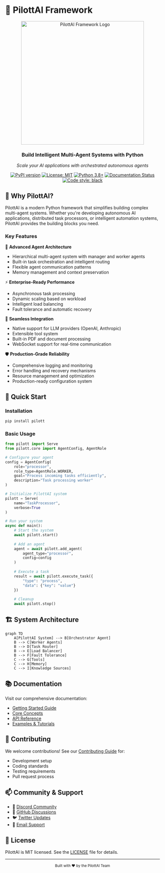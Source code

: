 # 🤖 PilottAI Framework

<div align="center">
  <img src="interface/assets/logo.png" alt="PilottAI Framework Logo" width="400"/>
  <h3>Build Intelligent Multi-Agent Systems with Python</h3>
  <p><em>Scale your AI applications with orchestrated autonomous agents</em></p>
</div>

<div align="center">
  
[![PyPI version](https://badge.fury.io/py/pilott.svg)](https://badge.fury.io/py/pilott)
[![License: MIT](https://img.shields.io/badge/License-MIT-yellow.svg)](https://opensource.org/licenses/MIT)
[![Python 3.8+](https://img.shields.io/badge/python-3.8+-blue.svg)](https://www.python.org/downloads/)
[![Documentation Status](https://readthedocs.org/projects/pilottai/badge/?version=latest)](https://pilottai.readthedocs.io)
[![Code style: black](https://img.shields.io/badge/code%20style-black-000000.svg)](https://github.com/psf/black)

[//]: # ([![Downloads]&#40;https://pepy.tech/badge/pilott&#41;]&#40;https://pepy.tech/project/pilott&#41;)


</div>

## 🌟 Why PilottAI?

PilottAI is a modern Python framework that simplifies building complex multi-agent systems. Whether you're developing autonomous AI applications, distributed task processors, or intelligent automation systems, PilottAI provides the building blocks you need.

### Key Features

🚀 **Advanced Agent Architecture**
- Hierarchical multi-agent system with manager and worker agents
- Built-in task orchestration and intelligent routing
- Flexible agent communication patterns
- Memory management and context preservation

⚡ **Enterprise-Ready Performance**
- Asynchronous task processing
- Dynamic scaling based on workload
- Intelligent load balancing
- Fault tolerance and automatic recovery

🔌 **Seamless Integration**
- Native support for LLM providers (OpenAI, Anthropic)
- Extensible tool system
- Built-in PDF and document processing
- WebSocket support for real-time communication

🛡️ **Production-Grade Reliability**
- Comprehensive logging and monitoring
- Error handling and recovery mechanisms
- Resource management and optimization
- Production-ready configuration system

## 🚀 Quick Start

### Installation

```bash
pip install pilott
```

### Basic Usage

```python
from pilott import Serve
from pilott.core import AgentConfig, AgentRole

# Configure your agent
config = AgentConfig(
    role="processor",
    role_type=AgentRole.WORKER,
    goal="Process incoming tasks efficiently",
    description="Task processing worker"
)

# Initialize PilottAI system
pilott = Serve(
    name="TaskProcessor",
    verbose=True
)

# Run your system
async def main():
    # Start the system
    await pilott.start()
    
    # Add an agent
    agent = await pilott.add_agent(
        agent_type="processor",
        config=config
    )
    
    # Execute a task
    result = await pilott.execute_task({
        "type": "process",
        "data": {"key": "value"}
    })
    
    # Cleanup
    await pilott.stop()
```

## 🏗️ System Architecture

```mermaid
graph TD
    A[PilottAI System] --> B[Orchestrator Agent]
    B --> C[Worker Agents]
    B --> D[Task Router]
    B --> E[Load Balancer]
    B --> F[Fault Tolerance]
    C --> G[Tools]
    C --> H[Memory]
    C --> I[Knowledge Sources]
```

## 📚 Documentation

Visit our comprehensive documentation:
- [Getting Started Guide](https://pilottai.readthedocs.io/getting-started)
- [Core Concepts](https://pilottai.readthedocs.io/concepts)
- [API Reference](https://pilottai.readthedocs.io/api)
- [Examples & Tutorials](https://pilottai.readthedocs.io/examples)

## 🤝 Contributing

We welcome contributions! See our [Contributing Guide](CONTRIBUTING.md) for:
- Development setup
- Coding standards
- Testing requirements
- Pull request process

## 📫 Community & Support

- 💬 [Discord Community](https://discord.gg/pilottai)
- 📝 [GitHub Discussions](https://github.com/pilottai/pilott/discussions)
- 🐦 [Twitter Updates](https://twitter.com/pilottai)
- 📧 [Email Support](mailto:support@pilottai.com)

## 📄 License

PilottAI is MIT licensed. See the [LICENSE](LICENSE) file for details.

---

<div align="center">
  <sub>Built with ❤️ by the PilottAI Team</sub>
</div>